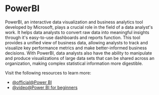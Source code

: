 # PowerBI

PowerBI, an interactive data visualization and business analytics tool developed by Microsoft, plays a crucial role in the field of a data analyst's work. It helps data analysts to convert raw data into meaningful insights through it's easy-to-use dashboards and reports function. This tool provides a unified view of business data, allowing analysts to track and visualize key performance metrics and make better-informed business decisions. With PowerBI, data analysts also have the ability to manipulate and produce visualizations of large data sets that can be shared across an organization, making complex statistical information more digestible.

Visit the following resources to learn more:

- [@official@Power BI](https://www.microsoft.com/en-us/power-platform/products/power-bi)
- [@video@Power BI for beginners](https://www.youtube.com/watch?v=NNSHu0rkew8)